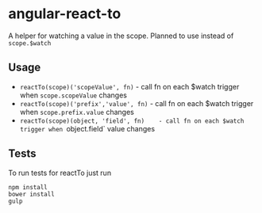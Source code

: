 angular-react-to
================

A helper for watching a value in the scope.
Planned to use instead of `scope.$watch`

## Usage

  * `reactTo(scope)('scopeValue', fn)`      - call fn on each $watch trigger when `scope.scopeValue` changes
  * `reactTo(scope)('prefix','value', fn)`  - call fn on each $watch trigger when `scope.prefix.value` changes
  * `reactTo(scope)(object, 'field', fn)    - call fn on each $watch trigger when `object.field` value changes

## Tests
To run tests for reactTo just run 
  ```javascriptt
npm install
bower install
gulp
  ```
